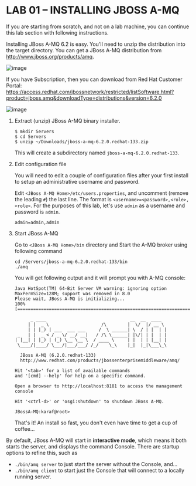 # LAB 01 – INSTALLING JBOSS A-MQ

If you are starting from scratch, and not on a lab machine, you can continue this lab section with following instructions.

Installing JBoss A-MQ 6.2 is easy. You'll need to unzip the distribution into the target directory. You can get a JBoss A-MQ distribution from http://www.jboss.org/products/amq.


![image](https://cloud.githubusercontent.com/assets/3068071/11288482/030d58ec-8f57-11e5-976b-fa4dfea625cf.png)

If you have Subscription, then you can download from Red Hat Customer Portal:
https://access.redhat.com/jbossnetwork/restricted/listSoftware.html?product=jboss.amq&downloadType=distributions&version=6.2.0

![image](https://cloud.githubusercontent.com/assets/3068071/11288377/00b6dac4-8f56-11e5-903c-193a0a4ef421.png)

1. Extract (unzip) JBoss A-MQ binary installer.

   ```
   $ mkdir Servers
   $ cd Servers
   $ unzip ~/Downloads/jboss-a-mq-6.2.0.redhat-133.zip
   ```
   This will create a subdirectory named `jboss-a-mq-6.2.0.redhat-133`.

2. Edit configuration file

   You will need to edit a couple of configuration files after your first install to setup an administrative username and password.

   Edit `<JBoss A-MQ Home>/etc/users.properties`, and uncomment (remove the leading `#`) the last line. The format is `<username>=<password>,<role>,<role>`. For the purposes of this lab, let's use `admin` as a username and password is `admin`.

   ```
   admin=admin,admin
   ```

3. Start JBoss A-MQ

   Go to `<JBoss A-MQ Home>/bin` directory and Start the A-MQ broker using following command

   ```
   cd /Servers/jboss-a-mq-6.2.0.redhat-133/bin
   ./amq
   ```
   You will get following output and it will prompt you with A-MQ console:

    ```
    Java HotSpot(TM) 64-Bit Server VM warning: ignoring option MaxPermSize=128M; support was removed in 8.0
    Please wait, JBoss A-MQ is initializing...
    100% [========================================================================]
    
          _ ____                                __  __  ____
         | |  _ \                    /\        |  \/  |/ __ \
         | | |_) | ___  ___ ___     /  \ ______| \  / | |  | |
     _   | |  _ < / _ \/ __/ __|   / /\ \______| |\/| | |  | |
    | |__| | |_) | (_) \__ \__ \  / ____ \     | |  | | |__| |
     \____/|____/ \___/|___/___/ /_/    \_\    |_|  |_|\___\_\
    
      JBoss A-MQ (6.2.0.redhat-133)
      http://www.redhat.com/products/jbossenterprisemiddleware/amq/
    
    Hit '<tab>' for a list of available commands
    and '[cmd] --help' for help on a specific command.
    
    Open a browser to http://localhost:8181 to access the management console
    
    Hit '<ctrl-d>' or 'osgi:shutdown' to shutdown JBoss A-MQ.
    
    JBossA-MQ:karaf@root>
    ```

   That's it! An install so fast, you don't even have time to get a cup of coffee...


By default, JBoss A-MQ will start in **interactive mode**, which means it both starts the server, and displays the command Console. There are startup options to refine this, such as 

* `./bin/amq server` to just start the server without the Console, and... 
* `./bin/amq client` to start just the Console that will connect to a locally running server.
